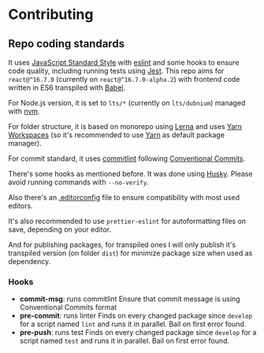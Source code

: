 # Contributing

## Repo coding standards

It uses [JavaScript Standard Style](https://standardjs.com/) with [eslint](https://eslint.org/) and some hooks to ensure code quality, including running tests using [Jest](https://jestjs.io/). This repo aims for `react@^16.7.0` (currently on `react@^16.7.0-alpha.2`) with frontend code written in ES6 transpiled with [Babel](https://babeljs.io/).

For Node.js version, it is set to `lts/*` (currently on `lts/dubnium`) managed with [nvm](https://github.com/creationix/nvm).

For folder structure, it is based on monorepo using [Lerna](https://lernajs.io/) and uses [Yarn Workspaces](https://yarnpkg.com/lang/en/docs/workspaces/) (so it's recommended to use [Yarn](https://yarnpkg.com/) as default package manager).

For commit standard, it uses [commitlint](https://marionebl.github.io/commitlint/) following [Conventional Commits](https://www.conventionalcommits.org/).

There's some hooks as mentioned before. It was done using [Husky](https://github.com/typicode/husky). Please avoid running commands with `--no-verify`.

Also there's an [.editorconfig](https://editorconfig.org/) file to ensure compatibility with most used editors.

It's also recommended to use `prettier-eslint` for autoformatting files on save, depending on your editor.

And for publishing packages, for transpiled ones I will only publish it's transpiled version (on folder `dist`) for minimize package size when used as dependency.

### Hooks

- **commit-msg**: runs commitlint
  Ensure that commit message is using Conventional Commits format
- **pre-commit**: runs linter
  Finds on every changed package since `develop` for a script named `lint` and runs it in parallel. Bail on first error found.
- **pre-push**: runs test
  Finds on every changed package since `develop` for a script named `test` and runs it in parallel. Bail on first error found.
